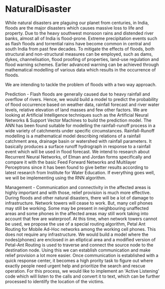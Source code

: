 # NaturalDisaster
While natural disasters are plaguing our planet from centuries, in India, floods are the major disasters which causes massive loss to life and property. Due to the heavy southwest monsoon rains and distended river banks, almost all of India is flood-prone. Extreme precipitation events such as flash floods and torrential rains have become common in central and south India from past few decades. To mitigate the effects of floods, both structural and non-structural measures can be employed, such as dams, dykes, channelisation, flood proofing of properties, land-use regulation and flood warning schemes. Earlier advanced warning can be achieved through mathematical modelling of various data which results in the occurrence of floods.

We are intending to tackle the problem of floods with a two way approach. 

Prediction - Flash floods are generally caused due to heavy rainfall and overflow of rivers. Hence, we would build a model to predict the probability of flood occurrence based on weather data, rainfall forecast and river water levels, relative elevation of land masses and few other factors. We are looking at Artificial Intelligence techniques such as the Artificial Neural Networks & Support Vector Machines to build the prediction model. The ANN has been found suitable for modelling the rainfall-runoff process in a wide variety of catchments under specific circumstances. 
Rainfall-Runoff modelling is a mathematical model describing relations of a rainfall catchment area, drainage basin or watershed with rainfall parameters. It basically produces a surface runoff hydrograph in response to a rainfall event which will be used in flood forecast.
We intend to research about Recurrent Neural Networks, of Elman and Jordan forms specifically and compare it with the basic Feed Forward Networks and Multilayer Perceptrons since it has been found to give better results according to latest research from Institute for Water Education. If everything goes well, we will be implementing using the RNN algorithm.


Management - Communication and connectivity in the affected areas is highly important and with those, relief provision is much more effective. During floods and other natural disasters, there will be a lot of damage to infrastructure. Network towers will cease to work. But, many cell phones may still be working. Some may be present in neighbouring unaffected areas and some phones in the affected areas may still work taking into account that few are waterproof. 
At this time, when network towers cannot be used, we propose the use of a special routing algorithm, Petal Ant Routing for Mobile Ad-Hoc networks among the working cell phones. This does not require any infrastructure. We would build a model where the nodes(phones) are enclosed in an elliptical area and a modified version of Petal-Ant Routing is used to traverse and connect the source node to the destination node. Using this we can establish communication and make relief provision a lot more easier. 
Once communication is established with a quick response center, it becomes a high prority task to figure out where exactly people need urgent help and prioritize the search and rescue operation. For this process, we would like to implement an 'Active Listening' code which will listen to the calls and convert it to text, which can be further processed to identilfy the location of the victims.
